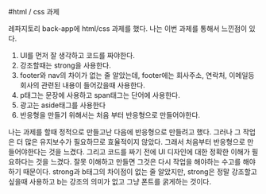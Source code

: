 #html / css 과제

레파지토리 back-app에 html/css 과제를 했다.
나는 이번 과제를 통해서 느낀점이 있다.

1. UI를 먼저 잘 생각하고 코드를 짜야한다.
2. 강조할때는 strong을 사용한다.
3. footer와 nav의 차이가 없는 줄 알았는데, footer에는 회사주소, 연락처, 이메일등
회사의 관련된 내용이 들어갔을때 사용한다.
4. p태그는 문장에 사용하고 span태그는 단어에 사용한다.
5. 광고는 aside태그를 사용한다
6. 반응형을 만들기 위해서는 처음 부터 반응형으로 만들어야한다.

나는 과제를 할때 정적으로 만들고난 다음에 반응형으로 만들려고 했다.
그러나 그 작업은 더 많은 유지보수가 필요하므로 효율적이지 않았다. 
그래서 처음부터 반응형으로 만들어야한다는 것을 느겼다.
그리고 코드를 짜기 전에 UI 디자인에 대한 정확한 이해가 필요하다는 것을 느겼다.
잘못 이해하고 만들면 그것은 다시 작업을 해야하는 수고를 해야하기 때문이다.
strong과 b태그의 차이점이 없는 줄 알았지만, strong은 정말 강조할고 싶을때 사용하고
b는 강조의 의미가 없고 그냥 폰트를 굵게하는 것이다.
